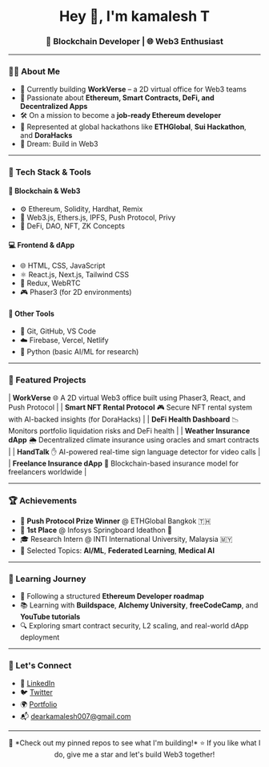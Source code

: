 <h1 align="center">Hey 👋, I'm kamalesh T </h1>
<h3 align="center">🚀 Blockchain Developer | 🌐 Web3 Enthusiast </h3>

---

### 👨‍💻 About Me
- 🔭 Currently building **WorkVerse** – a 2D virtual office for Web3 teams  
- 🧱 Passionate about **Ethereum, Smart Contracts, DeFi, and Decentralized Apps**  
- 🛠️ On a mission to become a **job-ready Ethereum developer**  
- 🧳 Represented at global hackathons like **ETHGlobal**, **Sui Hackathon**, and **DoraHacks**  
- 🧡 Dream: Build in Web3 

---

### 🧠 Tech Stack & Tools
#### 🧾 **Blockchain & Web3**
- ⚙️ Ethereum, Solidity, Hardhat, Remix  
- 🔗 Web3.js, Ethers.js, IPFS, Push Protocol, Privy  
- 🧠 DeFi, DAO, NFT, ZK Concepts  

#### 💻 **Frontend & dApp**
- 🌐 HTML, CSS, JavaScript  
- ⚛️ React.js, Next.js, Tailwind CSS  
- 🔄 Redux, WebRTC  
- 🎮 Phaser3 (for 2D environments)

#### 🧰 **Other Tools**
- 🔧 Git, GitHub, VS Code  
- ☁️ Firebase, Vercel, Netlify  
- 🤖 Python (basic AI/ML for research)

---

### 🚀 Featured Projects
 
| **WorkVerse**  🌐 A 2D virtual Web3 office built using Phaser3, React, and Push Protocol |
| **Smart NFT Rental Protocol**  🎮 Secure NFT rental system with AI-backed insights (for DoraHacks) |
| **DeFi Health Dashboard** 📉 Monitors portfolio liquidation risks and DeFi health |
| **Weather Insurance dApp** 🌦️ Decentralized climate insurance using oracles and smart contracts |
| **HandTalk** ✋ AI-powered real-time sign language detector for video calls |
| **Freelance Insurance dApp** 💼 Blockchain-based insurance model for freelancers worldwide |

---

### 🏆 Achievements

- 🥇 **Push Protocol Prize Winner** @ ETHGlobal Bangkok 🇹🇭  
- 🥈 **1st Place** @ Infosys Springboard Ideathon 🧠  
- 🎓 Research Intern @ INTI International University, Malaysia 🇲🇾  
- 🧠 Selected Topics: **AI/ML**, **Federated Learning**, **Medical AI**

---

### 📅 Learning Journey

- 🚀 Following a structured **Ethereum Developer roadmap**  
- 📚 Learning with **Buildspace**, **Alchemy University**, **freeCodeCamp**, and **YouTube tutorials**  
- 🔍 Exploring smart contract security, L2 scaling, and real-world dApp deployment

---

### 🤝 Let's Connect

- 💼 [LinkedIn](https://www.linkedin.com/in/kamalesh-t-b166b6244/)  
- 🐦 [Twitter](https://twitter.com/kamalesh.t)  
- 🌍 [Portfolio](https://dearkamalesh.netlify.app/) 
- 📬 dearkamalesh007@gmail.com

---

<p align="center">
  📌 *Check out my pinned repos to see what I'm building!*  
  ⭐ If you like what I do, give me a star and let's build Web3 together!
</p>
